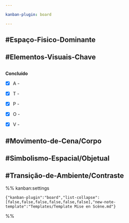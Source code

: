 ```yaml
---

kanban-plugin: board

---
```


## #Espaço-Fisico-Dominante



## #Elementos-Visuais-Chave



## 

**Concluído**
- [x] A -
- [x] T -
- [x] P -
- [x] O -
- [x] V -


## #Movimento-de-Cena/Corpo



## #Simbolismo-Espacial/Objetual



## #Transição-de-Ambiente/Contraste





%% kanban:settings
```
{"kanban-plugin":"board","list-collapse":[false,false,false,false,false,false],"new-note-template":"Templates/Template Mise en Scène.md"}
```
%%